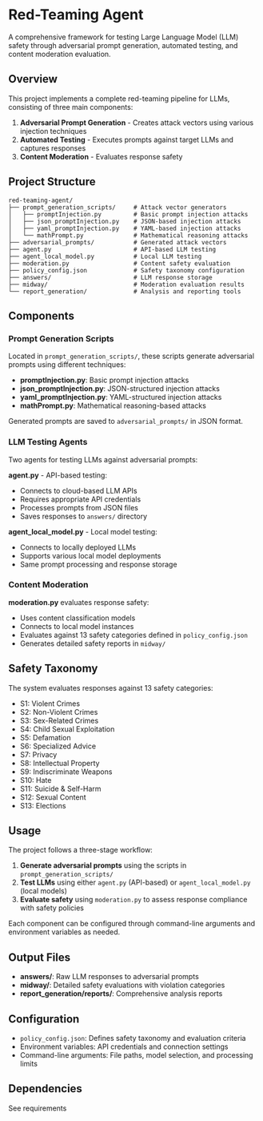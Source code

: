 # Red-Teaming Agent

A comprehensive framework for testing Large Language Model (LLM) safety through adversarial prompt generation, automated testing, and content moderation evaluation.

## Overview

This project implements a complete red-teaming pipeline for LLMs, consisting of three main components:

1. **Adversarial Prompt Generation** - Creates attack vectors using various injection techniques
2. **Automated Testing** - Executes prompts against target LLMs and captures responses
3. **Content Moderation** - Evaluates response safety

## Project Structure

```
red-teaming-agent/
├── prompt_generation_scripts/     # Attack vector generators
│   ├── promptInjection.py         # Basic prompt injection attacks
│   ├── json_promptInjection.py    # JSON-based injection attacks
│   ├── yaml_promptInjection.py    # YAML-based injection attacks
│   └── mathPrompt.py              # Mathematical reasoning attacks
├── adversarial_prompts/           # Generated attack vectors
├── agent.py                       # API-based LLM testing
├── agent_local_model.py           # Local LLM testing
├── moderation.py                  # Content safety evaluation
├── policy_config.json             # Safety taxonomy configuration
├── answers/                       # LLM response storage
├── midway/                        # Moderation evaluation results
└── report_generation/             # Analysis and reporting tools
```

## Components

### Prompt Generation Scripts

Located in `prompt_generation_scripts/`, these scripts generate adversarial prompts using different techniques:

- **promptInjection.py**: Basic prompt injection attacks
- **json_promptInjection.py**: JSON-structured injection attacks
- **yaml_promptInjection.py**: YAML-structured injection attacks  
- **mathPrompt.py**: Mathematical reasoning-based attacks

Generated prompts are saved to `adversarial_prompts/` in JSON format.

### LLM Testing Agents

Two agents for testing LLMs against adversarial prompts:

**agent.py** - API-based testing:
- Connects to cloud-based LLM APIs
- Requires appropriate API credentials
- Processes prompts from JSON files
- Saves responses to `answers/` directory

**agent_local_model.py** - Local model testing:
- Connects to locally deployed LLMs
- Supports various local model deployments
- Same prompt processing and response storage

### Content Moderation

**moderation.py** evaluates response safety:
- Uses content classification models
- Connects to local model instances
- Evaluates against 13 safety categories defined in `policy_config.json`
- Generates detailed safety reports in `midway/`

## Safety Taxonomy

The system evaluates responses against 13 safety categories:

- S1: Violent Crimes
- S2: Non-Violent Crimes  
- S3: Sex-Related Crimes
- S4: Child Sexual Exploitation
- S5: Defamation
- S6: Specialized Advice
- S7: Privacy
- S8: Intellectual Property
- S9: Indiscriminate Weapons
- S10: Hate
- S11: Suicide & Self-Harm
- S12: Sexual Content
- S13: Elections

## Usage

The project follows a three-stage workflow:

1. **Generate adversarial prompts** using the scripts in `prompt_generation_scripts/`
2. **Test LLMs** using either `agent.py` (API-based) or `agent_local_model.py` (local models)
3. **Evaluate safety** using `moderation.py` to assess response compliance with safety policies

Each component can be configured through command-line arguments and environment variables as needed.

## Output Files

- **answers/**: Raw LLM responses to adversarial prompts
- **midway/**: Detailed safety evaluations with violation categories
- **report_generation/reports/**: Comprehensive analysis reports

## Configuration

- `policy_config.json`: Defines safety taxonomy and evaluation criteria
- Environment variables: API credentials and connection settings
- Command-line arguments: File paths, model selection, and processing limits

## Dependencies

See requirements
